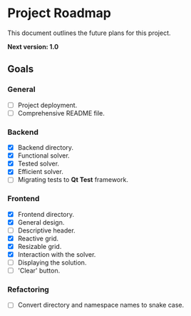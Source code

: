 # Project Roadmap
This document outlines the future plans for this project.

**Next version: 1.0**

## Goals
### General
- [ ] Project deployment.
- [ ] Comprehensive README file.

### Backend
- [X] Backend directory.
- [X] Functional solver.
- [X] Tested solver.
- [X] Efficient solver.
- [ ] Migrating tests to **Qt Test** framework.

### Frontend
- [X] Frontend directory.
- [X] General design.
- [ ] Descriptive header.
- [X] Reactive grid.
- [X] Resizable grid.
- [X] Interaction with the solver.
- [ ] Displaying the solution.
- [ ] 'Clear' button.

### Refactoring
- [ ] Convert directory and namespace names to snake case.
